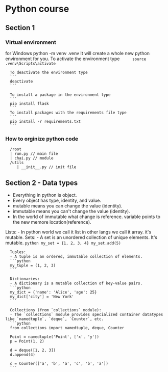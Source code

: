 # Python course

## Section 1

### Virtual environment

for Windows python -m venv .venv
It will create a whole new python environment for you. To activate the environment type
`      source .venv\Scripts\activate
     `

      To deactivate the environment type
      ```
      deactivate
      ```

      To install a package in the environment type
      ```
      pip install flask
      ```
      To install packages with the requirements file type
      ```
      pip install -r requirements.txt
      ```

### How to orginize python code

      /root
      | run.py // main file
      | chai.py // module
      /utils
         | __init__.py // init file

## Section 2 - Data types

- Everything in python is object.
- Every object has type, identity, and value.
- mutable means you can change the value (identity).
- immutable means you can't change the value (identity).
- In the world of immutable what change is reference. variable points to the new memore location(reference).

Lists:
      - In python world we call it list in other langs we call it array.  it's mutable.
      Sets:
      - A set is an unordered collection of unique elements. It's mutable.
      ```python
      my_set = {1, 2, 3, 4}
      my_set.add(5)
      ```

      Tuples:
      - A tuple is an ordered, immutable collection of elements.
      ```python
      my_tuple = (1, 2, 3)
      ```

      Dictionaries:
      - A dictionary is a mutable collection of key-value pairs.
      ```python
      my_dict = {'name': 'Alice', 'age': 25}
      my_dict['city'] = 'New York'
      ```

      Collections (from `collections` module):
      - The `collections` module provides specialized container datatypes like `namedtuple`, `deque`, `Counter`, etc.
      ```python
      from collections import namedtuple, deque, Counter

      Point = namedtuple('Point', ['x', 'y'])
      p = Point(1, 2)

      d = deque([1, 2, 3])
      d.append(4)

      c = Counter(['a', 'b', 'a', 'c', 'b', 'a'])
      ```

